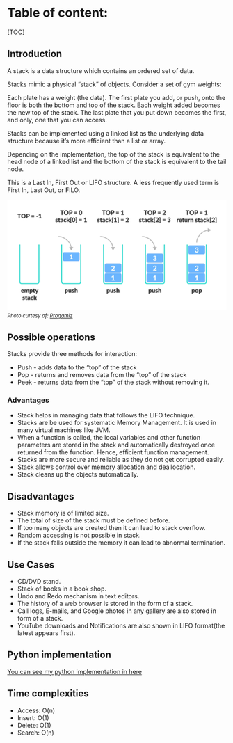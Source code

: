 # Table of content:

[TOC]

## Introduction

A stack is a data structure which contains an ordered set of data.

Stacks mimic a physical “stack” of objects. Consider a set of gym weights:

Each plate has a weight (the data). The first plate you add, or push, onto the floor is both the bottom and top of the stack. Each weight added becomes the new top of the stack. The last plate that you put down becomes the first, and only, one that you can access.

Stacks can be implemented using a linked list as the underlying data structure because it’s more efficient than a list or array.

Depending on the implementation, the top of the stack is equivalent to the head node of a linked list and the bottom of the stack is equivalent to the tail node.

This is a Last In, First Out or LIFO structure. A less frequently used term is First In, Last Out, or FILO.

![stack](stack.webp)
<small>_Photo curtesy of: [Progamiz](https://www.programiz.com/dsa/stack)_</small>

## Possible operations
Stacks provide three methods for interaction:

- Push - adds data to the “top” of the stack
- Pop - returns and removes data from the “top” of the stack
- Peek - returns data from the “top” of the stack without removing it.


### Advantages
- Stack helps in managing data that follows the LIFO technique.
- Stacks are be used for systematic Memory Management.
It is used in many virtual machines like JVM.
- When a function is called, the local variables and other function parameters are stored in the stack and automatically destroyed once returned from the function. Hence, efficient function management.
- Stacks are more secure and reliable as they do not get corrupted easily.
- Stack allows control over memory allocation and deallocation.
- Stack cleans up the objects automatically.

## Disadvantages
- Stack memory is of limited size.
- The total of size of the stack must be defined before.
- If too many objects are created then it can lead to stack overflow.
- Random accessing is not possible in stack.
- If the stack falls outside the memory it can lead to abnormal termination.


## Use Cases
- CD/DVD stand.
- Stack of books in a book shop.
- Undo and Redo mechanism in text editors.
- The history of a web browser is stored in the form of a stack.
- Call logs, E-mails, and Google photos in any gallery are also stored in form of a stack.
- YouTube downloads and Notifications are also shown in LIFO format(the latest appears first).
## Python implementation

[You can see my python implementation in here](./stack.py)

## Time complexities

- Access: O(n)
- Insert: O(1)
- Delete: O(1)
- Search: O(n)
